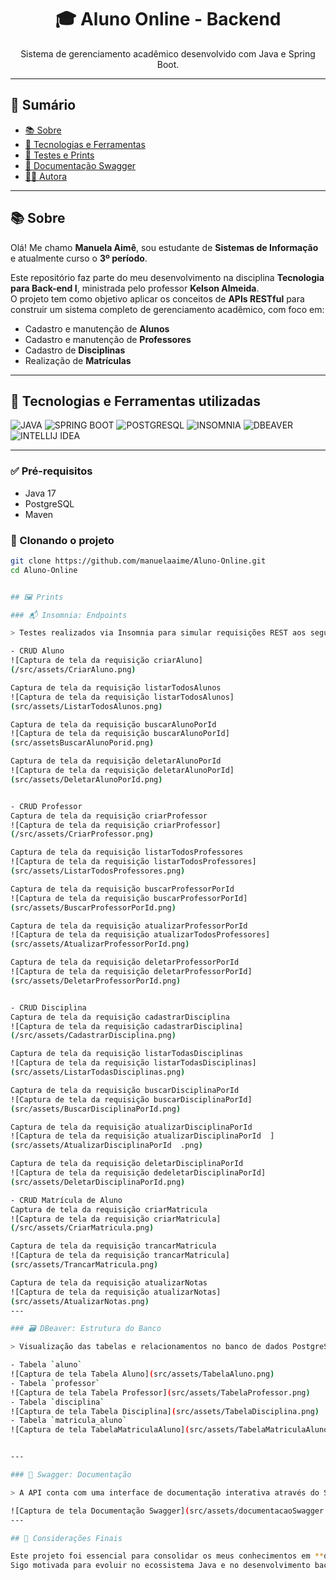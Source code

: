 <h1 align="center">🎓 Aluno Online - Backend</h1>

<p align="center">
  Sistema de gerenciamento acadêmico desenvolvido com Java e Spring Boot.
</p>

---

## 📖 Sumário

- [📚 Sobre](#-sobre)
- [🚀 Tecnologias e Ferramentas](#-tecnologias-e-ferramentas)
- [🧪 Testes e Prints](#-testes-e-prints)
- [📘 Documentação Swagger](#-documentação-swagger)
- [👩‍💻 Autora](#-autora)

---

## 📚 Sobre

Olá! Me chamo **Manuela Aimê**, sou estudante de **Sistemas de Informação** e atualmente curso o **3º período**.

Este repositório faz parte do meu desenvolvimento na disciplina **Tecnologia para Back-end I**, ministrada pelo professor **Kelson Almeida**.  
O projeto tem como objetivo aplicar os conceitos de **APIs RESTful** para construir um sistema completo de gerenciamento acadêmico, com foco em:

- Cadastro e manutenção de **Alunos**
- Cadastro e manutenção de **Professores**
- Cadastro de **Disciplinas**
- Realização de **Matrículas**

---


## 🚀 Tecnologias e Ferramentas utilizadas

![JAVA](https://img.shields.io/badge/-JAVA-007396?style=for-the-badge&logo=openjdk&logoColor=white)
![SPRING BOOT](https://img.shields.io/badge/-SPRING%20BOOT-6DB33F?style=for-the-badge&logo=spring-boot&logoColor=white)
![POSTGRESQL](https://img.shields.io/badge/-POSTGRESQL-336791?style=for-the-badge&logo=postgresql&logoColor=white)
![INSOMNIA](https://img.shields.io/badge/-INSOMNIA-5D04D9?style=for-the-badge&logo=insomnia&logoColor=white)
![DBEAVER](https://img.shields.io/badge/-DBEAVER-372923?style=for-the-badge&logo=dbeaver&logoColor=white)
![INTELLIJ IDEA](https://img.shields.io/badge/-INTELLIJ%20IDEA-000000?style=for-the-badge&logo=intellij-idea&logoColor=white)

---


### ✅ Pré-requisitos

- Java 17
- PostgreSQL
- Maven

### 🧩 Clonando o projeto

```bash
git clone https://github.com/manuelaaime/Aluno-Online.git
cd Aluno-Online


## 🖼️ Prints

### 📬 Insomnia: Endpoints

> Testes realizados via Insomnia para simular requisições REST aos seguintes recursos:

- CRUD Aluno
![Captura de tela da requisição criarAluno]
(/src/assets/CriarAluno.png)

Captura de tela da requisição listarTodosAlunos 
![Captura de tela da requisição listarTodosAlunos]
(src/assets/ListarTodosAlunos.png)

Captura de tela da requisição buscarAlunoPorId
![Captura de tela da requisição buscarAlunoPorId]
(src/assetsBuscarAlunoPorid.png)

Captura de tela da requisição deletarAlunoPorId 
![Captura de tela da requisição deletarAlunoPorId]
(src/assets/DeletarAlunoPorId.png)


- CRUD Professor
Captura de tela da requisição criarProfessor 
![Captura de tela da requisição criarProfessor]
(/src/assets/CriarProfessor.png)

Captura de tela da requisição listarTodosProfessores 
![Captura de tela da requisição listarTodosProfessores]
(src/assets/ListarTodosProfessores.png)

Captura de tela da requisição buscarProfessorPorId 
![Captura de tela da requisição buscarProfessorPorId]
(src/assets/BuscarProfessorPorId.png)

Captura de tela da requisição atualizarProfessorPorId  
![Captura de tela da requisição atualizarTodosProfessores]
(src/assets/AtualizarProfessorPorId.png)

Captura de tela da requisição deletarProfessorPorId 
![Captura de tela da requisição deletarProfessorPorId]
(src/assets/DeletarProfessorPorId.png)


- CRUD Disciplina
Captura de tela da requisição cadastrarDisciplina
![Captura de tela da requisição cadastrarDisciplina]
(/src/assets/CadastrarDisciplina.png)

Captura de tela da requisição listarTodasDisciplinas 
![Captura de tela da requisição listarTodasDisciplinas]
(src/assets/ListarTodasDisciplinas.png)

Captura de tela da requisição buscarDisciplinaPorId 
![Captura de tela da requisição buscarDisciplinaPorId]
(src/assets/BuscarDisciplinaPorId.png)

Captura de tela da requisição atualizarDisciplinaPorId  
![Captura de tela da requisição atualizarDisciplinaPorId  ]
(src/assets/AtualizarDisciplinaPorId  .png)

Captura de tela da requisição deletarDisciplinaPorId 
![Captura de tela da requisição dedeletarDisciplinaPorId]
(src/assets/DeletarDisciplinaPorId.png)

- CRUD Matrícula de Aluno
Captura de tela da requisição criarMatricula
![Captura de tela da requisição criarMatricula]
(/src/assets/CriarMatricula.png)

Captura de tela da requisição trancarMatricula
![Captura de tela da requisição trancarMatricula]
(src/assets/TrancarMatricula.png)

Captura de tela da requisição atualizarNotas
![Captura de tela da requisição atualizarNotas]
(src/assets/AtualizarNotas.png)
---

### 🗃️ DBeaver: Estrutura do Banco

> Visualização das tabelas e relacionamentos no banco de dados PostgreSQL:

- Tabela `aluno`
![Captura de tela Tabela Aluno](src/assets/TabelaAluno.png)
- Tabela `professor`
![Captura de tela Tabela Professor](src/assets/TabelaProfessor.png)
- Tabela `disciplina`
![Captura de tela Tabela Disciplina](src/assets/TabelaDisciplina.png)
- Tabela `matricula_aluno`
![Captura de tela TabelaMatriculaAluno](src/assets/TabelaMatriculaAluno.png)


---

### 📄 Swagger: Documentação

> A API conta com uma interface de documentação interativa através do Swagger.

![Captura de tela Documentação Swagger](src/assets/documentacaoSwagger.png)
---

## 🚀 Considerações Finais

Este projeto foi essencial para consolidar os meus conhecimentos em **desenvolvimento de APIs**, **boas práticas REST**, além da integração entre **banco de dados relacional**, **documentação** e **testes de API**.  
Sigo motivada para evoluir no ecossistema Java e no desenvolvimento back-end.

